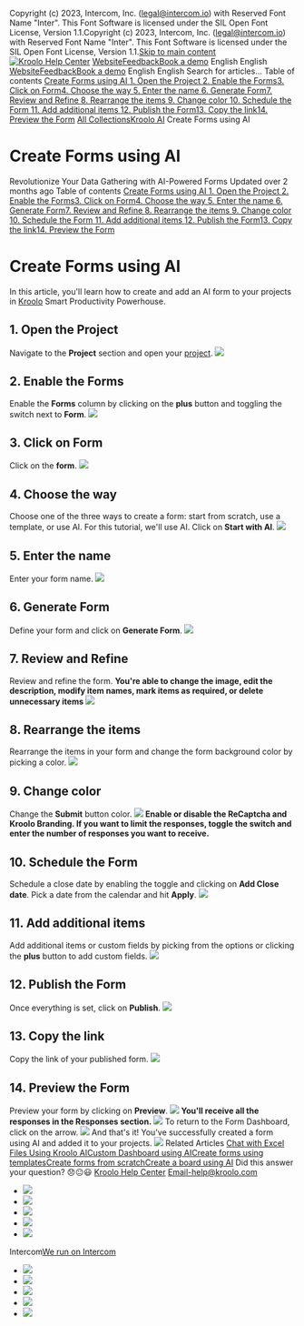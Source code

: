 Copyright (c) 2023, Intercom, Inc. (legal@intercom.io) with Reserved Font Name "Inter". This Font Software is licensed under the SIL Open Font License, Version 1.1.Copyright (c) 2023, Intercom, Inc. (legal@intercom.io) with Reserved Font Name "Inter". This Font Software is licensed under the SIL Open Font License, Version 1.1.[Skip to main content](https://help.kroolo.com/en/articles/10695044-create-forms-using-ai#main-content)
[![Kroolo Help Center](https://downloads.intercomcdn.com/i/o/h4qkzypg/611116/ee699fbf23fef0f6d8d4f666d84c/37cdcedd14003d8fdcfdeda0a05c09cb)](https://help.kroolo.com/en/)
[Website](https://kroolo.com/)[Feedback](https://kroolo.featurebase.app/)[Book a demo](https://kroolo.com/book-demo)
English
English
[Website](https://kroolo.com/)[Feedback](https://kroolo.featurebase.app/)[Book a demo](https://kroolo.com/book-demo)
English
English
Search for articles...
Table of contents
[Create Forms using AI ](https://help.kroolo.com/en/articles/10695044-create-forms-using-ai#h_383ee285fd)[1. Open the Project ](https://help.kroolo.com/en/articles/10695044-create-forms-using-ai#h_4c94386613)[2. Enable the Forms](https://help.kroolo.com/en/articles/10695044-create-forms-using-ai#h_d7ea8a74e1)[3. Click on Form](https://help.kroolo.com/en/articles/10695044-create-forms-using-ai#h_f000399487)[4. Choose the way ](https://help.kroolo.com/en/articles/10695044-create-forms-using-ai#h_197c640c5d)[5. Enter the name ](https://help.kroolo.com/en/articles/10695044-create-forms-using-ai#h_098a405862)[6. Generate Form](https://help.kroolo.com/en/articles/10695044-create-forms-using-ai#h_7bf43fec59)[7. Review and Refine ](https://help.kroolo.com/en/articles/10695044-create-forms-using-ai#h_f9d8eded57)[8. Rearrange the items ](https://help.kroolo.com/en/articles/10695044-create-forms-using-ai#h_18b0cf82aa)[9. Change color ](https://help.kroolo.com/en/articles/10695044-create-forms-using-ai#h_14f4af7d4a)[10. Schedule the Form ](https://help.kroolo.com/en/articles/10695044-create-forms-using-ai#h_52b7ef6235)[11. Add additional items ](https://help.kroolo.com/en/articles/10695044-create-forms-using-ai#h_671e08f606)[12. Publish the Form](https://help.kroolo.com/en/articles/10695044-create-forms-using-ai#h_2605e1c489)[13. Copy the link](https://help.kroolo.com/en/articles/10695044-create-forms-using-ai#h_e584231e6e)[14. Preview the Form](https://help.kroolo.com/en/articles/10695044-create-forms-using-ai#h_6ec30d544e)
[All Collections](https://help.kroolo.com/en/)[Kroolo AI](https://help.kroolo.com/en/collections/9304754-kroolo-ai)
Create Forms using AI
# Create Forms using AI
Revolutionize Your Data Gathering with AI-Powered Forms
Updated over 2 months ago
Table of contents
[Create Forms using AI ](https://help.kroolo.com/en/articles/10695044-create-forms-using-ai#h_383ee285fd)[1. Open the Project ](https://help.kroolo.com/en/articles/10695044-create-forms-using-ai#h_4c94386613)[2. Enable the Forms](https://help.kroolo.com/en/articles/10695044-create-forms-using-ai#h_d7ea8a74e1)[3. Click on Form](https://help.kroolo.com/en/articles/10695044-create-forms-using-ai#h_f000399487)[4. Choose the way ](https://help.kroolo.com/en/articles/10695044-create-forms-using-ai#h_197c640c5d)[5. Enter the name ](https://help.kroolo.com/en/articles/10695044-create-forms-using-ai#h_098a405862)[6. Generate Form](https://help.kroolo.com/en/articles/10695044-create-forms-using-ai#h_7bf43fec59)[7. Review and Refine ](https://help.kroolo.com/en/articles/10695044-create-forms-using-ai#h_f9d8eded57)[8. Rearrange the items ](https://help.kroolo.com/en/articles/10695044-create-forms-using-ai#h_18b0cf82aa)[9. Change color ](https://help.kroolo.com/en/articles/10695044-create-forms-using-ai#h_14f4af7d4a)[10. Schedule the Form ](https://help.kroolo.com/en/articles/10695044-create-forms-using-ai#h_52b7ef6235)[11. Add additional items ](https://help.kroolo.com/en/articles/10695044-create-forms-using-ai#h_671e08f606)[12. Publish the Form](https://help.kroolo.com/en/articles/10695044-create-forms-using-ai#h_2605e1c489)[13. Copy the link](https://help.kroolo.com/en/articles/10695044-create-forms-using-ai#h_e584231e6e)[14. Preview the Form](https://help.kroolo.com/en/articles/10695044-create-forms-using-ai#h_6ec30d544e)
# Create Forms using AI 
In this article, you'll learn how to create and add an AI form to your projects in [Kroolo](https://kroolo.com/) Smart Productivity Powerhouse.
## **1. Open the Project**
Navigate to the **Project** section and open your [project](https://help.kroolo.com/en/articles/9795542-manage-projects-in-kroolo).
[![](https://downloads.intercomcdn.com/i/o/h4qkzypg/1404031810/d21df023996c43915017eb4627c0/83658389-17ca-4c9b-be46-e88b9daa9dd9.png?expires=1747842300&signature=005f9ad103de774aaf5962c04b161f8683308a9c2d0b2fa9d48b0196f63885d0&req=dSQnEsl9nIleWfMW1HO4zaEe4qQ5HWbIurWdnecoLemnsF%2FTM3yENChCkAlr%0A5GWSkWe%2BMrkt%2FKLkics%3D%0A)](https://downloads.intercomcdn.com/i/o/h4qkzypg/1404031810/d21df023996c43915017eb4627c0/83658389-17ca-4c9b-be46-e88b9daa9dd9.png?expires=1747842300&signature=005f9ad103de774aaf5962c04b161f8683308a9c2d0b2fa9d48b0196f63885d0&req=dSQnEsl9nIleWfMW1HO4zaEe4qQ5HWbIurWdnecoLemnsF%2FTM3yENChCkAlr%0A5GWSkWe%2BMrkt%2FKLkics%3D%0A)
## **2. Enable the Forms**
Enable the **Forms** column by clicking on the **plus** button and toggling the switch next to **Form**.
[![](https://downloads.intercomcdn.com/i/o/h4qkzypg/1404031812/c3396cb7b2fc0caacebf1a492135/b8fd1e87-8f51-445c-8497-e46abbfb3f45.gif?expires=1747842300&signature=f0548fd44e8c1d6acac34c0739d83d4c8726cf0e3cf1481347785e8e1a7846ab&req=dSQnEsl9nIleW%2FMW1HO4zfod04JZ3FiEYe201mOqcUhOLpsdkG5FGIAZkjFF%0ABJWhy%2BhF1sdFY9GDzN0%3D%0A)](https://downloads.intercomcdn.com/i/o/h4qkzypg/1404031812/c3396cb7b2fc0caacebf1a492135/b8fd1e87-8f51-445c-8497-e46abbfb3f45.gif?expires=1747842300&signature=f0548fd44e8c1d6acac34c0739d83d4c8726cf0e3cf1481347785e8e1a7846ab&req=dSQnEsl9nIleW%2FMW1HO4zfod04JZ3FiEYe201mOqcUhOLpsdkG5FGIAZkjFF%0ABJWhy%2BhF1sdFY9GDzN0%3D%0A)
## **3. Click on Form**
Click on the **form**.
[![](https://downloads.intercomcdn.com/i/o/h4qkzypg/1404031816/63080800f45afd725b3bdd717d7a/199eebca-b968-46c4-ad89-8a528f142509.gif?expires=1747842300&signature=4e97b48b10e78d68ce81e627a52cacc11a5128c700ae78fd569831b6cc3cfd06&req=dSQnEsl9nIleX%2FMW1HO4zX6R6qQRSweG5HI3k4nvF%2F7bY1hFv5DNofJARqyz%0A2fNs85iUX9YZW0Wx%2BrM%3D%0A)](https://downloads.intercomcdn.com/i/o/h4qkzypg/1404031816/63080800f45afd725b3bdd717d7a/199eebca-b968-46c4-ad89-8a528f142509.gif?expires=1747842300&signature=4e97b48b10e78d68ce81e627a52cacc11a5128c700ae78fd569831b6cc3cfd06&req=dSQnEsl9nIleX%2FMW1HO4zX6R6qQRSweG5HI3k4nvF%2F7bY1hFv5DNofJARqyz%0A2fNs85iUX9YZW0Wx%2BrM%3D%0A)
## **4. Choose the way**
Choose one of the three ways to create a form: start from scratch, use a template, or use AI. For this tutorial, we'll use AI. Click on **Start with AI**.
[![](https://downloads.intercomcdn.com/i/o/h4qkzypg/1404031820/728597b9dd810da79a5d44614314/26246fea-a8ca-48f4-8d63-e52af643d363.png?expires=1747842300&signature=972b14b9dac811ba24ca0e08ce94e2dc2ad5ce59860c298bbf31b84c40e9d591&req=dSQnEsl9nIldWfMW1HO4zb1dYY3boiZewpzNQebyhBauyJDbuzutTbQpyod9%0A8bSSs0u%2Bda9%2Fy2QJUh0%3D%0A)](https://downloads.intercomcdn.com/i/o/h4qkzypg/1404031820/728597b9dd810da79a5d44614314/26246fea-a8ca-48f4-8d63-e52af643d363.png?expires=1747842300&signature=972b14b9dac811ba24ca0e08ce94e2dc2ad5ce59860c298bbf31b84c40e9d591&req=dSQnEsl9nIldWfMW1HO4zb1dYY3boiZewpzNQebyhBauyJDbuzutTbQpyod9%0A8bSSs0u%2Bda9%2Fy2QJUh0%3D%0A)
## **5. Enter the name**
Enter your form name.
[![](https://downloads.intercomcdn.com/i/o/h4qkzypg/1404031817/7071e01e6bf016cfb3a99b292144/a09c2030-79c6-421f-896b-9749c53c394d.gif?expires=1747842300&signature=d64708211ce1fc6b67430b2c5d8c5ee0aa6c1b5d00b206931c26ded79234c5b3&req=dSQnEsl9nIleXvMW1HO4zbgkrZM3%2FrdpQU1WLsHPWnI3yOj5PNUbL3VsgXXK%0Au5OHmRdtIE2u8ukn0oI%3D%0A)](https://downloads.intercomcdn.com/i/o/h4qkzypg/1404031817/7071e01e6bf016cfb3a99b292144/a09c2030-79c6-421f-896b-9749c53c394d.gif?expires=1747842300&signature=d64708211ce1fc6b67430b2c5d8c5ee0aa6c1b5d00b206931c26ded79234c5b3&req=dSQnEsl9nIleXvMW1HO4zbgkrZM3%2FrdpQU1WLsHPWnI3yOj5PNUbL3VsgXXK%0Au5OHmRdtIE2u8ukn0oI%3D%0A)
## **6. Generate Form**
Define your form and click on **Generate Form**.
[![](https://downloads.intercomcdn.com/i/o/h4qkzypg/1404031811/09ab7c1796d78f9ae73f832c4dc9/0e1c63fd-cbc0-4c88-b397-aec82994bbae.gif?expires=1747842300&signature=d337413616223f49539d9b27bc7e41863e367bca90967e650cadfbb62faf741d&req=dSQnEsl9nIleWPMW1HO4zSvp0vE%2B2OrEFSKPlbD4glW%2BGSwEYqFcEkNeNe5x%0ATwSaOXNopzHd%2Fz13eU0%3D%0A)](https://downloads.intercomcdn.com/i/o/h4qkzypg/1404031811/09ab7c1796d78f9ae73f832c4dc9/0e1c63fd-cbc0-4c88-b397-aec82994bbae.gif?expires=1747842300&signature=d337413616223f49539d9b27bc7e41863e367bca90967e650cadfbb62faf741d&req=dSQnEsl9nIleWPMW1HO4zSvp0vE%2B2OrEFSKPlbD4glW%2BGSwEYqFcEkNeNe5x%0ATwSaOXNopzHd%2Fz13eU0%3D%0A)
## **7. Review and Refine**
Review and refine the form. 
**You're able to change the image, edit the description, modify item names, mark items as required, or delete unnecessary items**
[![](https://downloads.intercomcdn.com/i/o/h4qkzypg/1404031818/ea4f5a028a1833a0b46ee8a9548c/1d97d41b-2770-4243-98bf-23cbde2868e2.gif?expires=1747842300&signature=be33fd7ca46612edb63eeb781964895ea24b5dc5aed1c35ab50ad98e3532dbb6&req=dSQnEsl9nIleUfMW1HO4zV38v7LQ%2FPI6VR4TgOFeAzisGm8fcmZ4CAlUs8Gw%0A%2FtFPP%2FsakrCihfm1FLE%3D%0A)](https://downloads.intercomcdn.com/i/o/h4qkzypg/1404031818/ea4f5a028a1833a0b46ee8a9548c/1d97d41b-2770-4243-98bf-23cbde2868e2.gif?expires=1747842300&signature=be33fd7ca46612edb63eeb781964895ea24b5dc5aed1c35ab50ad98e3532dbb6&req=dSQnEsl9nIleUfMW1HO4zV38v7LQ%2FPI6VR4TgOFeAzisGm8fcmZ4CAlUs8Gw%0A%2FtFPP%2FsakrCihfm1FLE%3D%0A)
## **8. Rearrange the items**
Rearrange the items in your form and change the form background color by picking a color.
[![](https://downloads.intercomcdn.com/i/o/h4qkzypg/1404031821/c494d0031ce615ff2c63c2807be6/069f4b7b-9316-44e1-a724-9ad567497f8b.gif?expires=1747842300&signature=58a4a70e67a68f4f5aca8d1c6f500132f60abf4294d09e675be652fa77ee23d5&req=dSQnEsl9nIldWPMW1HO4zfF425gVreOuBaG3viHYQY7%2BpfKC%2FD7sR64Pqp5J%0AiNUlW5ojlm0x6kPlx8A%3D%0A)](https://downloads.intercomcdn.com/i/o/h4qkzypg/1404031821/c494d0031ce615ff2c63c2807be6/069f4b7b-9316-44e1-a724-9ad567497f8b.gif?expires=1747842300&signature=58a4a70e67a68f4f5aca8d1c6f500132f60abf4294d09e675be652fa77ee23d5&req=dSQnEsl9nIldWPMW1HO4zfF425gVreOuBaG3viHYQY7%2BpfKC%2FD7sR64Pqp5J%0AiNUlW5ojlm0x6kPlx8A%3D%0A)
## **9. Change color**
Change the **Submit** button color.
[![](https://downloads.intercomcdn.com/i/o/h4qkzypg/1404031815/0346a2b4830406b9d1180af7be25/a40d769f-cf17-484e-b72f-894cb291bbfe.gif?expires=1747842300&signature=2c2403559cd1fc2dffa3f5bc43e24523fb723d4c16af1e68a34a2b83e44a750b&req=dSQnEsl9nIleXPMW1HO4zV6ez%2BB8SColRdaSVynU2XE52mWdJs%2Fo6oQKOYCC%0Am%2FDntOS7GiXdX%2FD%2FTMs%3D%0A)](https://downloads.intercomcdn.com/i/o/h4qkzypg/1404031815/0346a2b4830406b9d1180af7be25/a40d769f-cf17-484e-b72f-894cb291bbfe.gif?expires=1747842300&signature=2c2403559cd1fc2dffa3f5bc43e24523fb723d4c16af1e68a34a2b83e44a750b&req=dSQnEsl9nIleXPMW1HO4zV6ez%2BB8SColRdaSVynU2XE52mWdJs%2Fo6oQKOYCC%0Am%2FDntOS7GiXdX%2FD%2FTMs%3D%0A)
**Enable or disable the ReCaptcha and Kroolo Branding. If you want to limit the responses, toggle the switch and enter the number of responses you want to receive.**
## **10. Schedule the Form**
Schedule a close date by enabling the toggle and clicking on **Add Close date**. Pick a date from the calendar and hit **Apply**.
[![](https://downloads.intercomcdn.com/i/o/h4qkzypg/1404031813/f7fcd3e2e55a204a161c187518a9/b3e863bd-8c03-41c4-8bd4-619c9d7c0494.png?expires=1747842300&signature=832ac48483814ea2b28f7da5530a37af43e7b10566c0d26b69089b9667b28dc0&req=dSQnEsl9nIleWvMW1HO4zT3MYoLmvHZFG0A1JiwTwJ6YbyjWJO3wH25zd1o7%0AlydJEqUtpaxlj4C6KRg%3D%0A)](https://downloads.intercomcdn.com/i/o/h4qkzypg/1404031813/f7fcd3e2e55a204a161c187518a9/b3e863bd-8c03-41c4-8bd4-619c9d7c0494.png?expires=1747842300&signature=832ac48483814ea2b28f7da5530a37af43e7b10566c0d26b69089b9667b28dc0&req=dSQnEsl9nIleWvMW1HO4zT3MYoLmvHZFG0A1JiwTwJ6YbyjWJO3wH25zd1o7%0AlydJEqUtpaxlj4C6KRg%3D%0A)
## **11. Add additional items**
Add additional items or custom fields by picking from the options or clicking the **plus** button to add custom fields.
[![](https://downloads.intercomcdn.com/i/o/h4qkzypg/1404031828/817cab9ed3f96ba826519b4a97e2/3dddfd78-5ae1-45ff-b519-62c6a2cbbc5f.gif?expires=1747842300&signature=d661cd7b683659ba76443cae08e8b1bc3d3d03c9e31b86cebe12355627964398&req=dSQnEsl9nIldUfMW1HO4zZZjSesQ1MYO4T8nbzGfpPJosWfUmk1HPE122yL2%0AMsQe6lpr4TMBLhsHYXc%3D%0A)](https://downloads.intercomcdn.com/i/o/h4qkzypg/1404031828/817cab9ed3f96ba826519b4a97e2/3dddfd78-5ae1-45ff-b519-62c6a2cbbc5f.gif?expires=1747842300&signature=d661cd7b683659ba76443cae08e8b1bc3d3d03c9e31b86cebe12355627964398&req=dSQnEsl9nIldUfMW1HO4zZZjSesQ1MYO4T8nbzGfpPJosWfUmk1HPE122yL2%0AMsQe6lpr4TMBLhsHYXc%3D%0A)
## **12. Publish the Form**
Once everything is set, click on **Publish**.
[![](https://downloads.intercomcdn.com/i/o/h4qkzypg/1404031826/ef14ec08566ff5e1b00ca31e9fc9/a764ff74-c294-4b31-8813-407ed84f0336.png?expires=1747842300&signature=290a6c39d8832bf81ec6d99e11e5eb47b4cd74ef349c331703b851f1661f3e20&req=dSQnEsl9nIldX%2FMW1HO4zfyrEU%2FeCuDDGIKi2a5b7mSnJ0Ik5qD51KqD1%2B9q%0ArethdCfbNgFfPvF8Skg%3D%0A)](https://downloads.intercomcdn.com/i/o/h4qkzypg/1404031826/ef14ec08566ff5e1b00ca31e9fc9/a764ff74-c294-4b31-8813-407ed84f0336.png?expires=1747842300&signature=290a6c39d8832bf81ec6d99e11e5eb47b4cd74ef349c331703b851f1661f3e20&req=dSQnEsl9nIldX%2FMW1HO4zfyrEU%2FeCuDDGIKi2a5b7mSnJ0Ik5qD51KqD1%2B9q%0ArethdCfbNgFfPvF8Skg%3D%0A)
## **13. Copy the link**
Copy the link of your published form.
[![](https://downloads.intercomcdn.com/i/o/h4qkzypg/1404031827/dd75756a895afa47ed43fab46dbb/f7f26b56-cb60-4c5a-bf41-ea7278ed6a8b.gif?expires=1747842300&signature=bae9e532370d23abc52142a19ecc6ec22172617257734660ce3d279c79d8cf5e&req=dSQnEsl9nIldXvMW1HO4zekY78FL9m6X8y4zSVq0zi25oXeanTjBkWTpKqcg%0ACZ5r%2FGHbVuHCXmbGwLg%3D%0A)](https://downloads.intercomcdn.com/i/o/h4qkzypg/1404031827/dd75756a895afa47ed43fab46dbb/f7f26b56-cb60-4c5a-bf41-ea7278ed6a8b.gif?expires=1747842300&signature=bae9e532370d23abc52142a19ecc6ec22172617257734660ce3d279c79d8cf5e&req=dSQnEsl9nIldXvMW1HO4zekY78FL9m6X8y4zSVq0zi25oXeanTjBkWTpKqcg%0ACZ5r%2FGHbVuHCXmbGwLg%3D%0A)
## **14. Preview the Form**
Preview your form by clicking on **Preview**.
[![](https://downloads.intercomcdn.com/i/o/h4qkzypg/1404031825/196bb71321e9df5f478c36370ff1/85ee8361-0456-4b17-915a-54f250fa5870.gif?expires=1747842300&signature=e5db9bdc260b68ec975c1d1ba84f9df2457ebdfcaeedfeea4c98c875ce3cf465&req=dSQnEsl9nIldXPMW1HO4zblQr4xA5LtynjKPdWiYPihka7WMlnzW4k%2BvnT76%0A3ssB%2BCIzgjkgh%2FOrdfI%3D%0A)](https://downloads.intercomcdn.com/i/o/h4qkzypg/1404031825/196bb71321e9df5f478c36370ff1/85ee8361-0456-4b17-915a-54f250fa5870.gif?expires=1747842300&signature=e5db9bdc260b68ec975c1d1ba84f9df2457ebdfcaeedfeea4c98c875ce3cf465&req=dSQnEsl9nIldXPMW1HO4zblQr4xA5LtynjKPdWiYPihka7WMlnzW4k%2BvnT76%0A3ssB%2BCIzgjkgh%2FOrdfI%3D%0A)
**You'll receive all the responses in the Responses section.**
[![](https://downloads.intercomcdn.com/i/o/h4qkzypg/1404031824/7924ffe90c8ffdb1897bf1f68971/e7e09a32-e6fd-410b-97a7-1451a9d8a0fb.png?expires=1747842300&signature=6be84d4ba629d597308963b08f96a642fc41479f78eba8ddcda9b91926ccf25c&req=dSQnEsl9nIldXfMW1HO4zYQdNkj%2F4Sv2U1QEqtAo%2BKCSQmlEQpcfT0pRRbw6%0AfG9PTGLNaMFOVMmz2zY%3D%0A)](https://downloads.intercomcdn.com/i/o/h4qkzypg/1404031824/7924ffe90c8ffdb1897bf1f68971/e7e09a32-e6fd-410b-97a7-1451a9d8a0fb.png?expires=1747842300&signature=6be84d4ba629d597308963b08f96a642fc41479f78eba8ddcda9b91926ccf25c&req=dSQnEsl9nIldXfMW1HO4zYQdNkj%2F4Sv2U1QEqtAo%2BKCSQmlEQpcfT0pRRbw6%0AfG9PTGLNaMFOVMmz2zY%3D%0A)
To return to the Form Dashboard, click on the arrow.
[![](https://downloads.intercomcdn.com/i/o/h4qkzypg/1404031823/381d0fe8a2fa041c73e16f6186c4/53f6fbfc-a6a1-49fc-a12a-12c43e63169e.gif?expires=1747842300&signature=283935c9eb7c4a85da07680e4a0b13c99c9bad64cca1c56c542f40d81f999631&req=dSQnEsl9nIldWvMW1HO4zQMJ0l22uUY%2Bi9OPxWJuTTTA%2B1D2DJm8LrJtrJLT%0A2%2FWTBxvfNEt%2Fks%2Bvr2w%3D%0A)](https://downloads.intercomcdn.com/i/o/h4qkzypg/1404031823/381d0fe8a2fa041c73e16f6186c4/53f6fbfc-a6a1-49fc-a12a-12c43e63169e.gif?expires=1747842300&signature=283935c9eb7c4a85da07680e4a0b13c99c9bad64cca1c56c542f40d81f999631&req=dSQnEsl9nIldWvMW1HO4zQMJ0l22uUY%2Bi9OPxWJuTTTA%2B1D2DJm8LrJtrJLT%0A2%2FWTBxvfNEt%2Fks%2Bvr2w%3D%0A)
And that's it! You've successfully created a form using AI and added it to your projects.
[![](https://downloads.intercomcdn.com/i/o/h4qkzypg/1404042760/58b155df28e9615152cc534fae7f/cta+2.png?expires=1747842300&signature=768bc5cbaccbd7b573afed77e7970e68121265683fd5587fdbb71413e51cc702&req=dSQnEsl6n4ZZWfMW1HO4zZ4ujbF5XTc2Qaa5VYl5GtNmW6rYLARF%2F86N5p3V%0AyZ9RL%2Fw5k1uqp6UTl9U%3D%0A)](https://kroolo.com/)
Related Articles
[Chat with Excel Files Using Kroolo AI](https://help.kroolo.com/en/articles/10224942-chat-with-excel-files-using-kroolo-ai)[Custom Dashboard using AI](https://help.kroolo.com/en/articles/10537232-custom-dashboard-using-ai)[Create forms using templates](https://help.kroolo.com/en/articles/10740205-create-forms-using-templates)[Create forms from scratch](https://help.kroolo.com/en/articles/10740955-create-forms-from-scratch)[Create a board using AI](https://help.kroolo.com/en/articles/11129517-create-a-board-using-ai)
Did this answer your question?
😞😐😃
[Kroolo Help Center](https://help.kroolo.com/en/)
Email-help@kroolo.com
  * [![](https://intercom.help/kroolo/assets/svg/icon:social-facebook/FFFFFF)](https://www.facebook.com/profile.php?id=61553808299270)
  * [![](https://intercom.help/kroolo/assets/svg/icon:social-linkedin/FFFFFF)](https://www.linkedin.com/company/getkroolo)
  * [![](https://intercom.help/kroolo/assets/svg/icon:social-instagram/FFFFFF)](https://www.instagram.com/getkroolo)
  * [![](https://intercom.help/kroolo/assets/svg/icon:social-youtube/FFFFFF)](https://www.youtube.com/@getkroolo/featured)
  * [![](https://intercom.help/kroolo/assets/svg/icon:social-twitter-x/FFFFFF)](https://www.twitter.com/getkroolo)


Intercom[We run on Intercom](https://www.intercom.com/intercom-link?company=Kroolo&solution=customer-support&utm_campaign=intercom-link&utm_content=We+run+on+Intercom&utm_medium=help-center&utm_referrer=https%3A%2F%2Fhelp.kroolo.com%2Fen%2Farticles%2F10695044-create-forms-using-ai&utm_source=desktop-web)
  * [![](https://intercom.help/kroolo/assets/svg/icon:social-facebook/FFFFFF)](https://www.facebook.com/profile.php?id=61553808299270)
  * [![](https://intercom.help/kroolo/assets/svg/icon:social-linkedin/FFFFFF)](https://www.linkedin.com/company/getkroolo)
  * [![](https://intercom.help/kroolo/assets/svg/icon:social-instagram/FFFFFF)](https://www.instagram.com/getkroolo)
  * [![](https://intercom.help/kroolo/assets/svg/icon:social-youtube/FFFFFF)](https://www.youtube.com/@getkroolo/featured)
  * [![](https://intercom.help/kroolo/assets/svg/icon:social-twitter-x/FFFFFF)](https://www.twitter.com/getkroolo)


